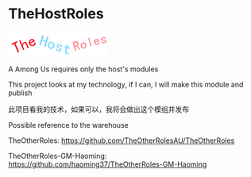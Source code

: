 # TheHostRoles

![THR_Banner](https://github.com/XiezibanWrite/TheHostRoles/blob/main/THR_Banner.png)

A Among Us requires only the host's modules

This project looks at my technology, if I can, I will make this module and publish

此项目看我的技术，如果可以，我将会做出这个模组并发布

Possible reference to the warehouse

TheOtherRoles: https://github.com/TheOtherRolesAU/TheOtherRoles


TheOtherRoles-GM-Haoming: https://github.com/haoming37/TheOtherRoles-GM-Haoming

